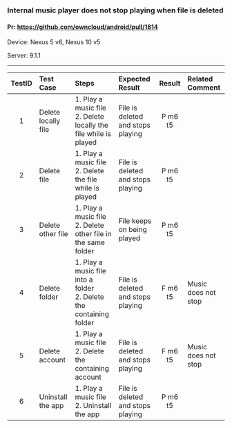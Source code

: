 ###  Internal music player does not stop playing when file is deleted

#### Pr: https://github.com/owncloud/android/pull/1814

Device: Nexus 5 v6, Nexus 10 v5

Server: 9.1.1


---

 
| TestID | Test Case | Steps | Expected Result | Result | Related Comment |
| :----: | :-------- | :---- | :-------------- | :----: | :------ |
| 1 | Delete locally file | 1. Play a music file<br>2. Delete locally the file while is played | File is deleted and stops playing | P m6 t5|  |
| 2 | Delete file | 1. Play a music file<br>2. Delete the file while is played | File is deleted and stops playing | P m6 t5|  |
| 3 | Delete other file | 1. Play a music file<br>2. Delete other file in the same folder | File keeps on being played | P m6 t5|  |
| 4 | Delete folder | 1. Play a music file into a folder<br>2. Delete the containing folder | File is deleted and stops playing | F m6 t5 | Music does not stop |
| 5 | Delete account | 1. Play a music file<br>2. Delete the containing account | File is deleted and stops playing | F m6 t5| Music does not stop |
| 6 | Uninstall the app | 1. Play a music file<br>2. Uninstall the app | File is deleted and stops playing | P m6 t5|  |
